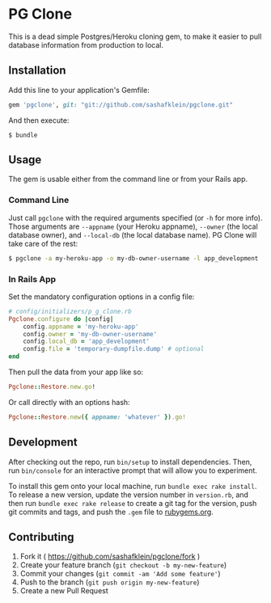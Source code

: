 # PG Clone

This is a dead simple Postgres/Heroku cloning gem, to make it easier to pull database information from production to local.

## Installation

Add this line to your application's Gemfile:

```ruby
gem 'pgclone', git: "git://github.com/sashafklein/pgclone.git"
```

And then execute:

    $ bundle

## Usage

The gem is usable either from the command line or from your Rails app. 

### Command Line

Just call `pgclone` with the required arguments specified (or `-h` for more info). Those arguments are `--appname` (your Heroku appname), `--owner` (the local database owner), and `--local-db` (the local database name). PG Clone will take care of the rest:

```bash
$ pgclone -a my-heroku-app -o my-db-owner-username -l app_development
```

### In Rails App

Set the mandatory configuration options in a config file:

```ruby
# config/initializers/p_g_clone.rb
Pgclone.configure do |config|
    config.appname = 'my-heroku-app'
    config.owner = 'my-db-owner-username'
    config.local_db = 'app_development'
    config.file = 'temporary-dumpfile.dump' # optional
end
```

Then pull the data from your app like so:

```ruby
Pgclone::Restore.new.go!
```

Or call directly with an options hash:

```ruby
Pgclone::Restore.new({ appname: 'whatever' }).go!
```

## Development

After checking out the repo, run `bin/setup` to install dependencies. Then, run `bin/console` for an interactive prompt that will allow you to experiment.

To install this gem onto your local machine, run `bundle exec rake install`. To release a new version, update the version number in `version.rb`, and then run `bundle exec rake release` to create a git tag for the version, push git commits and tags, and push the `.gem` file to [rubygems.org](https://rubygems.org).

## Contributing

1. Fork it ( https://github.com/sashafklein/pgclone/fork )
2. Create your feature branch (`git checkout -b my-new-feature`)
3. Commit your changes (`git commit -am 'Add some feature'`)
4. Push to the branch (`git push origin my-new-feature`)
5. Create a new Pull Request

